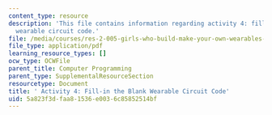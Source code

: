 ```yaml
---
content_type: resource
description: 'This file contains information regarding activity 4: fill-in the blank
  wearable circuit code.'
file: /media/courses/res-2-005-girls-who-build-make-your-own-wearables-workshop-spring-2015/5a823f3dfaa81536e0036c85852514bf_MITRES_2_005S15_Handout.pdf
file_type: application/pdf
learning_resource_types: []
ocw_type: OCWFile
parent_title: Computer Programming
parent_type: SupplementalResourceSection
resourcetype: Document
title: ' Activity 4: Fill-in the Blank Wearable Circuit Code'
uid: 5a823f3d-faa8-1536-e003-6c85852514bf
---
```

